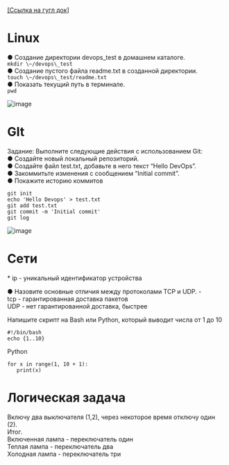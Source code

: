 [\[Ссылка на гугл док\]](https://docs.google.com/document/d/1xDFeSP6kBv10O6c2GWdOIM8vTK48EU-pcLb3me0vbsQ/edit?usp=sharing) 

# Linux

● Создание директории devops\_test в домашнем каталоге.   
`mkdir \~/devops\_test`  
● Создание пустого файла readme.txt в созданной директории.   
`touch \~/devops\_test/readme.txt `  
● Показать текущий путь в терминале.   
`pwd`

![image](https://github.com/user-attachments/assets/16acd82a-1438-4320-bd5e-e788f1e7f7b8)


#  GIt

Задание: Выполните следующие действия с использованием Git:  
● Создайте новый локальный репозиторий.  
● Создайте файл test.txt, добавьте в него текст “Hello DevOps”.  
● Закоммитьте изменения с сообщением “Initial commit”.  
● Покажите историю коммитов

```  
git init  
echo 'Hello Devops' > test.txt  
git add test.txt  
git commit -m 'Initial commit'
git log  
```  
![image](https://github.com/user-attachments/assets/635d7d26-28c1-495c-bab8-f559f8673c92)


# Сети

\* ip \-  уникальный идентификатор устройства

● Назовите основные отличия между протоколами TCP и UDP.  \-   
tcp \- гарантированная доставка пакетов  
UDP \- нет гарантированной доставка, быстрее

Напишите скрипт на Bash или Python, который выводит числа от 1 до 10
```
#!/bin/bash  
echo {1..10}
```

Python
```
for x in range(1, 10 + 1):  
   print(x)
```

# Логическая задача

Включу два выключателя (1,2), через некоторое время отключу один (2).   
Итог.  
Включенная лампа \- переключатель один  
Теплая лампа \- переключатель два  
Холодная лампа \- переключатель три
